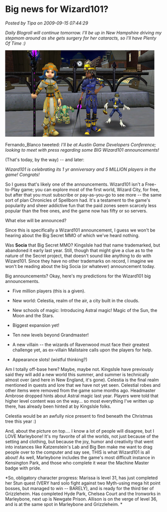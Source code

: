 # Big news for Wizard101?

*Posted by Tipa on 2009-09-15 07:44:29*

*Daily Blogroll will continue tomorrow. I'll be up in New Hampshire driving my stepmom around as she gets surgery for her cataracts, so I'll have Plenty Of Time :)*

[![Marleybone ROCKS!](../uploads/2009/09/WizardGraphicalClient-2009-09-15-07-40-53-56.jpg "Marleybone ROCKS!")](../uploads/2009/09/WizardGraphicalClient-2009-09-15-07-40-53-56.jpg)

Fernando\_Blanco tweeted: *I'll be at Austin Game Developers Conference; looking to meet with press regarding some BIG Wizard101 announcements!*

(That's today, by the way) -- and later:

*Wizard101 is celebrating its 1 yr anniversary and 5 MILLION players in the game! Congrats!*

So I guess that's likely one of the announcements. Wizard101 isn't a Free-to-Play game; you can explore most of the first world, Wizard City, for free, but after that you must subscribe or pay-as-you-go to see more -- the same sort of plan Chronicles of Spellborn had. It's a testament to the game's popularity and sheer addictive fun that the paid zones seem scarcely less popular than the free ones, and the game now has fifty or so servers.

What else will be announced?

Since this is specifically a Wizard101 announcement, I guess we won't be hearing about the Big Secret MMO of which we've heard nothing.

Was **Socia** that Big Secret MMO? KingsIsle had that name trademarked, but abandoned it early last year. Still, though that might give a clue as to the nature of the Secret project, that doesn't sound like anything to do with Wizard101. Since they have no other trademarks on record, I imagine we won't be reading about the big Socia (or whatever) announcement today.

Big announcements? Okay, here's my predictions for the Wizard101 big announcements.


 * Five million players (this is a given).

 * New world: Celestia, realm of the air, a city built in the clouds.

 * New schools of magic: Introducing Astral magic! Magic of the Sun, the Moon and the Stars.

 * Biggest expansion yet!

 * Ten new levels beyond Grandmaster!

 * A new villain -- the wizards of Ravenwood must face their greatest challenge yet, as ex-villain Malistaire calls upon the players for help.

 * Appearance slots! (wistful thinking?)




Am I totally off-base here? Maybe, maybe not. KingsIsle have previously said they will add a new world this summer, and summer is technically almost over (and here in New England, it's gone). Celestia is the final realm mentioned in quests and lore that we have not yet seen. Celestial robes and other items were removed from the game some months ago. Headmaster Ambrose dropped hints about Astral magic last year. Players were told that higher level content was on the way... so most everything I've written up there, has already been hinted at by KingsIsle folks.

Celestia would be an awfully nice present to find beneath the Christmas tree this year :)

And, about the picture on top.... I know a lot of people will disagree, but I LOVE Marleybone! It's my favorite of all the worlds, not just because of the setting and clothing, but because the joy, humor and creativity that went into instances like Katzenstein's Lab and Big Ben make me want to drag people over to the computer and say see, THIS is what Wizard101 is all about! As well, Marleybone includes the game's most difficult instance in Kensington Park, and those who complete it wear the Machine Master badge with pride.

*So, obligatory character progress: Marissa is level 31, has just completed her Stun quest (VERY hard solo fight against two Myth-using mega hit point bosses, but managed to win -- BARELY), and is ready for the third tier of Grizzleheim. Has completed Hyde Park, Chelsea Court and the Ironworks in Marleybone, next up is Newgate Prison. Allison is on the verge of level 36, and is at the same spot in Marleybone and Grizzleheim.
*

